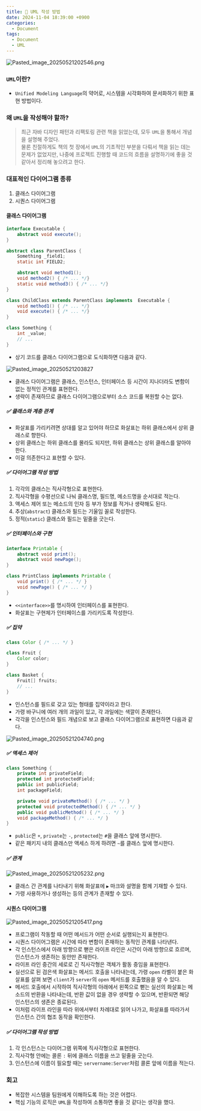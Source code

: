 ```yaml
---
title: 🎨 UML 작성 방법
date: 2024-11-04 18:39:00 +0900
categories:
  - Document
tags:
  - Document
  - UML
---
```


![Pasted_image_20250521202546.png](/assets/image/Pasted_image_20250521202546.png)

### `UML`이란?
- `Unified Modeling Language`의 약어로, 시스템을 시각화하여 문서화하기 위한 표현 방법이다.


### 왜 `UML`을 작성해야 할까?
> 최근 자바 디자인 패턴과 리팩토링 관련 책을 읽었는데, 모두 `UML`을 통해서 개념을 설명해 주었다.  
> 물론 친절하게도 책의 첫 장에서 `UML`의 기초적인 부분을 다뤄서 책을 읽는 데는 문제가 없었지만, 나중에 프로젝트 진행할 때 코드의 흐름을 설명하기에 좋을 것 같아서 정리해 놓으려고 한다.


### 대표적인 다이어그램 종류
1. 클래스 다이어그램
2. 시퀀스 다이어그램


#### 클래스 다이어그램
```java
interface Executable {
	abstract void execute();
}

abstract class ParentClass {
	Something _field1;
	static int FIELD2;

	abstract void method1();
	void method2() { /* ... */}
	static void method3() { /* ... */}
}

class ChildClass extends ParentClass implements  Executable {
	void method1() { /* ... */}
	void execute() { /* ... */}
}

class Something {
	int _value;
	// ...
}
```
- 상기 코드를 클래스 다이어그램으로 도식화하면 다음과 같다.


![Pasted_image_20250521203827](/assets/image/Pasted_image_20250521203827.png)
- 클래스 다이어그램은 클래스, 인스턴스, 인터페이스 등 시간이 지나더라도 변함이 없는 정적인 관계를  표현한다.
- 생략이 존재하므로 클래스 다이어그램으로부터 소스 코드를 복원할 수는 없다.  


##### ✅ 클래스와 계층 관계
- 화살표를 가리키려면 상대를 알고 있어야 하므로 화살표는 하위 클래스에서 상위 클래스로 향한다.
- 상위 클래스는 하위 클래스를 몰라도 되지만, 하위 클래스는 상위 클래스를 알아야 한다.
- 이걸 의존한다고 표현할 수 있다.


##### ✅ 다이어그램 작성 방법
1. 각각의 클래스는 직사각형으로 표현한다.
2. 직사각형을 수평선으로 나눠 클래스명, 필드명, 메소드명을 순서대로 적는다.
3. 액세스 제어 또는 메소드의 인자 등 부가 정보를 적거나 생략해도 된다.
4. 추상(`abstract`) 클래스와 필드는 기울임 꼴로 작성한다.
5. 정적(`static`) 클래스와 필드는 밑줄을 긋는다.


##### ✅ 인터페이스와 구현
```java
interface Printable {
	abstract void print();
	abstract void newPage();
}

class PrintClass implements Printable {
	void print() { /* ... */ }
	void newPage() { /* ... */ }
}
```
- `<<interface>>`를 명시하여 인터페이스를 표현한다.
- 화살표는 구현체가 인터페이스를 가리키도록 작성한다.


##### ✅ 집약
```java
class Color { /* ... */ }

class Fruit {
	Color color;
}

class Basket {
	Fruit[] fruits;
	// ...
}
```
- 인스턴스를 필드로 갖고 있는 형태를 집약이라고 한다.
- 가령 바구니에 여러 개의 과일이 있고, 각 과일에는 색깔이 존재한다.
- 각각을 인스턴스와 필드 개념으로 보고 클래스 다이어그램으로 표현하면 다음과 같다.

![Pasted_image_20250521204740.png](/assets/image/Pasted_image_20250521204740.png)


##### ✅ 액세스 제어
```java
class Something {
	private int privateField;
	protected int protectedField;
	public int publicField;
	int packageField;

	private void privateMethod() { /* ... */ }
	protected void protectedMethod() { /* ... */ }
	public void publicMethod() { /* ... */ }
	void packageMethod() { /* ... */ }
}
```
- `public`은 `+`, `private`는 `-`, `protected`는 `#`을 클래스 앞에 명시한다.
- 같은 패키지 내의 클래스만 액세스 하게 하려면 `~`를 클래스 앞에 명시한다.


##### ✅ 관계
![Pasted_image_20250521205232.png](/assets/image/Pasted_image_20250521205232.png)
- 클래스 간 관계를 나타내기 위해 화살표에 `▶` 마크와 설명을 함께 기재할 수 있다.
- 가령 사용하거나 생성하는 등의 관계가 존재할 수 있다.


#### 시퀀스 다이어그램
![Pasted_image_20250521205417.png](/assets/image/Pasted_image_20250521205417.png)
- 프로그램이 작동할 때 어떤 메서드가 어떤 순서로 실행되는지 표현한다.
- 시퀀스 다이어그램은 시간에 따라 변함이 존재하는 동적인 관계를 나타낸다.
- 각 인스턴스에서 아래 방향으로 뻗은 라이프 라인은 시간이 아래 방향으로 흐르며, 인스턴스가 생존하는 동안만 존재한다.
- 라이프 라인 중간의 세로로 긴 직사각형은 객체가 활동 중임을 표현한다.
- 실선으로 된 검은색 화살표는 메서드 호출을 나타내는데, 가령 `open` 라벨이 붙은 화살표를 살펴 보면 `client`가 `server`의 `open` 메서드를 호출했음을 알 수 있다.
- 메서드 호출에서 시작하여 직사각형의 아래에서 왼쪽으로 뻗는 실선의 화살표는 메소드의 반환을 나타내는데, 반환 값이 없을 경우 생략할 수 있으며, 반환되면 해당 인스턴스의 생존은 종료된다.
- 이처럼 라이프 라인을 따라 위에서부터 차례대로 읽어 나가고, 화살표를 따라가서 인스턴스 간의 협조 동작을 확인한다.


##### ✅ 다이어그램 작성 방법
1. 각 인스턴스는 다이어그램 위쪽에 직사각형으로 표현한다.
2. 직사각형 안에는 콜론 `:` 뒤에 클래스 이름을 쓰고 밑줄을 긋는다.
3. 인스턴스에 이름이 필요할 때는 `servername:Server`처럼 콜론 앞에 이름을 적는다.


### 회고
- 복잡한 시스템을 팀원에게 이해하도록 하는 것은 어렵다.
- 핵심 기능의 로직은 `UML`을 작성하여 소통하면 좋을 것 같다는 생각을 했다.